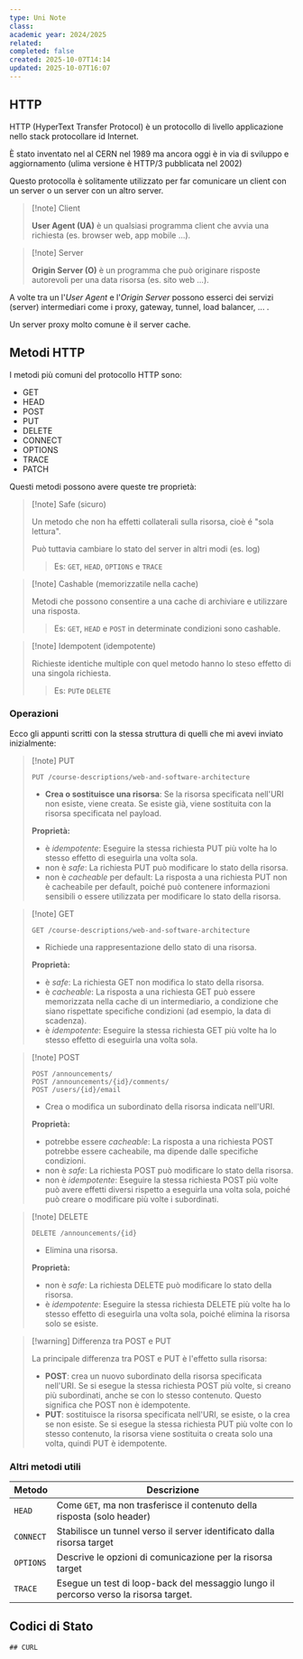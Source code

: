 ```yaml
---
type: Uni Note
class:
academic year: 2024/2025
related:
completed: false
created: 2025-10-07T14:14
updated: 2025-10-07T16:07
---
```

## HTTP

HTTP (HyperText Transfer Protocol) è un protocollo di livello applicazione nello stack protocollare id Internet.

È stato inventato nel al CERN nel 1989 ma ancora oggi è in via di sviluppo e aggiornamento (ulima versione è HTTP/3 pubblicata nel 2002)

Questo protocolla è solitamente utilizzato per far comunicare un client con un server o un server con un altro server.

>[!note] Client
>
>**User Agent (UA)** è un qualsiasi programma client che avvia una richiesta (es. browser web, app mobile ...).

>[!note] Server
>
>**Origin Server (O)** è un programma che può originare risposte autorevoli per una data risorsa (es. sito web ...).

A volte tra un l'*User Agent* e l'*Origin Server* possono esserci dei servizi (server) intermediari come i proxy, gateway, tunnel, load balancer, ... .

Un server proxy molto comune è il server cache.

## Metodi HTTP

I metodi più comuni del protocollo HTTP sono:
- GET
- HEAD
- POST
- PUT
- DELETE
- CONNECT
- OPTIONS
- TRACE
- PATCH

Questi metodi possono avere queste tre proprietà:

>[!note] Safe (sicuro)
>
>Un metodo che non ha effetti collaterali sulla risorsa, cioè é "sola lettura".
>
>Può tuttavia cambiare lo stato del server in altri modi (es. log)
>
>>Es: `GET`, `HEAD`, `OPTIONS` e `TRACE`

>[!note] Cashable (memorizzatile nella cache)
>
>Metodi che possono consentire a una cache di archiviare e utilizzare una risposta.
>
>>Es: `GET`, `HEAD` e `POST` in determinate condizioni sono cashable.

>[!note] Idempotent (idempotente)
>
>Richieste identiche multiple con quel metodo hanno lo steso effetto di una singola richiesta.
>
>>Es: `PUT`e `DELETE` 

### Operazioni
Ecco gli appunti scritti con la stessa struttura di quelli che mi avevi inviato inizialmente:

>[!note] PUT
>
>```
>PUT /course-descriptions/web-and-software-architecture
>```
>
>- **Crea o sostituisce una risorsa**: Se la risorsa specificata nell'URI non esiste, viene creata. Se esiste già, viene sostituita con la risorsa specificata nel payload.
>
>**Proprietà:**
>- è *idempotente*: Eseguire la stessa richiesta PUT più volte ha lo stesso effetto di eseguirla una volta sola.
>- non è *safe*: La richiesta PUT può modificare lo stato della risorsa.
>- non è *cacheable* per default: La risposta a una richiesta PUT non è cacheabile per default, poiché può contenere informazioni sensibili o essere utilizzata per modificare lo stato della risorsa.

>[!note] GET
>
>```
>GET /course-descriptions/web-and-software-architecture
>```
>
>- Richiede una rappresentazione dello stato di una risorsa.
>
>**Proprietà:**
>- è *safe*: La richiesta GET non modifica lo stato della risorsa.
>- è *cacheable*: La risposta a una richiesta GET può essere memorizzata nella cache di un intermediario, a condizione che siano rispettate specifiche condizioni (ad esempio, la data di scadenza).
>- è *idempotente*: Eseguire la stessa richiesta GET più volte ha lo stesso effetto di eseguirla una volta sola.

>[!note] POST
>
>```
>POST /announcements/
>POST /announcements/{id}/comments/
>POST /users/{id}/email
>```
>
>- Crea o modifica un subordinato della risorsa indicata nell'URI.
>
>**Proprietà:**
>- potrebbe essere *cacheable*: La risposta a una richiesta POST potrebbe essere cacheabile, ma dipende dalle specifiche condizioni.
>- non è *safe*: La richiesta POST può modificare lo stato della risorsa.
>- non è *idempotente*: Eseguire la stessa richiesta POST più volte può avere effetti diversi rispetto a eseguirla una volta sola, poiché può creare o modificare più volte i subordinati.

>[!note] DELETE
>
>```
>DELETE /announcements/{id}
>```
>
>- Elimina una risorsa.
>
>**Proprietà:**
>- non è *safe*: La richiesta DELETE può modificare lo stato della risorsa.
>- è *idempotente*: Eseguire la stessa richiesta DELETE più volte ha lo stesso effetto di eseguirla una volta sola, poiché elimina la risorsa solo se esiste.

>[!warning] Differenza tra POST e PUT
>
>La principale differenza tra POST e PUT è l'effetto sulla risorsa:
>
>*   **POST**: crea un nuovo subordinato della risorsa specificata nell'URI. Se si esegue la stessa richiesta POST più volte, si creano più subordinati, anche se con lo stesso contenuto. Questo significa che POST non è idempotente.
>*   **PUT**: sostituisce la risorsa specificata nell'URI, se esiste, o la crea se non esiste. Se si esegue la stessa richiesta PUT più volte con lo stesso contenuto, la risorsa viene sostituita o creata solo una volta, quindi PUT è idempotente.

### Altri metodi utili


| Metodo    | Descrizione                                                                          |
| --------- | ------------------------------------------------------------------------------------ |
| `HEAD`    | Come `GET`, ma non trasferisce il contenuto della risposta (solo header)             |
| `CONNECT` | Stabilisce un tunnel verso il server identificato dalla risorsa target               |
| `OPTIONS` | Descrive le opzioni di comunicazione per la risorsa target                           |
| `TRACE`   | Esegue un test di loop-back del messaggio lungo il percorso verso la risorsa target. |

## Codici di Stato

	## CURL